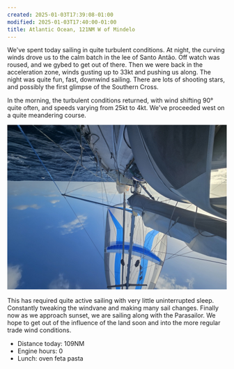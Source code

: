 ```yaml
---
created: 2025-01-03T17:39:08-01:00
modified: 2025-01-03T17:40:00-01:00
title: Atlantic Ocean, 121NM W of Mindelo
---
```


We've spent today sailing in quite turbulent conditions. At night, the curving winds drove us to the calm batch in the lee of Santo Antão. Off watch was roused, and we gybed to get out of there. Then we were back in the acceleration zone, winds gusting up to 33kt and pushing us along.
The night was quite fun, fast, downwind sailing. There are lots of shooting stars, and possibly the first glimpse of the Southern Cross.

In the morning, the turbulent conditions returned, with wind shifting 90° quite often, and speeds varying from 25kt to 4kt. We've proceeded west on a quite meandering course. 

![Image](../2025/933d82a9f0fcd295dedb0deaedc22153.jpg) 

This has required quite active sailing with very little uninterrupted sleep. Constantly tweaking the windvane and making many sail changes. Finally now as we approach sunset, we are sailing along with the Parasailor. We hope to get out of the influence of the land soon and into the more regular trade wind conditions.

* Distance today: 109NM
* Engine hours: 0
* Lunch: oven feta pasta
